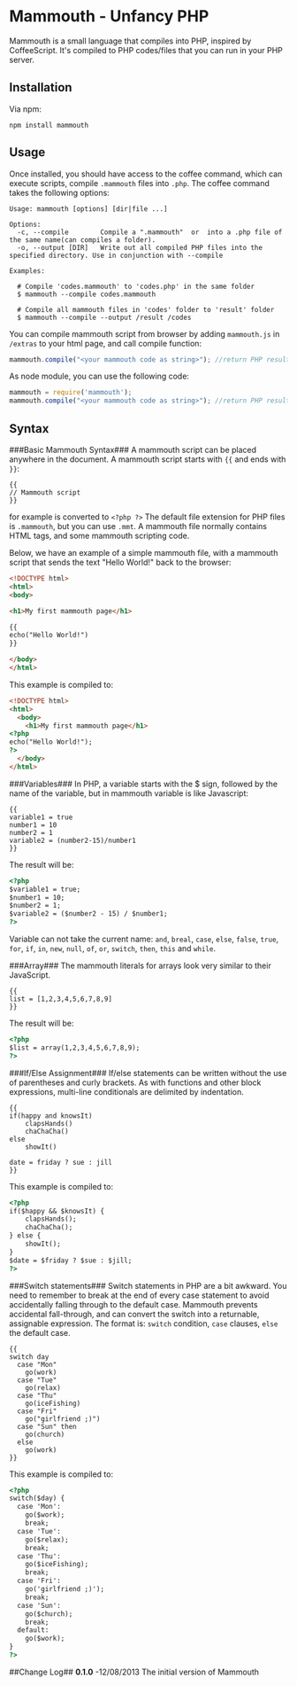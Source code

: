 # Mammouth - Unfancy PHP #
Mammouth is a small language that compiles into PHP, inspired by CoffeeScript. It's compiled to PHP codes/files that you can run in your PHP server.

## Installation ##
Via npm:
```
npm install mammouth
```

## Usage ##
Once installed, you should have access to the coffee command, which can execute scripts, compile `.mammouth` files into `.php`. The coffee command takes the following options: 
```
Usage: mammouth [options] [dir|file ...]

Options:
  -c, --compile        Compile a ".mammouth"  or  into a .php file of the same name(can compiles a folder).
  -o, --output [DIR]   Write out all compiled PHP files into the specified directory. Use in conjunction with --compile

Examples:

  # Compile 'codes.mammouth' to 'codes.php' in the same folder
  $ mammouth --compile codes.mammouth

  # Compile all mammouth files in 'codes' folder to 'result' folder
  $ mammouth --compile --output /result /codes
```

You can compile mammouth script from browser by adding `mammouth.js` in `/extras` to your html page, and call compile function:
```javascript
mammouth.compile("<your mammouth code as string>"); //return PHP result
```

As node module, you can use the following code:
```javascript
mammouth = require('mammouth');
mammouth.compile("<your mammouth code as string>"); //return PHP result
```

## Syntax ##
###Basic Mammouth Syntax###
A mammouth script can be placed anywhere in the document.
A mammouth script starts with `{{` and ends with `}}`:
```
{{
// Mammouth script
}}
```
for example is converted to `<?php ?>`
The default file extension for PHP files is `.mammouth`, but you can use `.mmt`.
A mammouth file normally contains HTML tags, and some mammouth scripting code.

Below, we have an example of a simple mammouth file, with a mammouth script that sends the text "Hello World!" back to the browser:
```html
<!DOCTYPE html>
<html>
<body>

<h1>My first mammouth page</h1>

{{
echo("Hello World!")
}}

</body>
</html> 
```
This example is compiled to:
```html
<!DOCTYPE html>
<html>
  <body>
    <h1>My first mammouth page</h1>
<?php
echo("Hello World!");
?>
  </body>
</html> 
```

###Variables###
In PHP, a variable starts with the $ sign, followed by the name of the variable, but in mammouth variable is like Javascript:
```
{{
variable1 = true
number1 = 10
number2 = 1
variable2 = (number2-15)/number1
}}
```
The result will be:
```html
<?php 
$variable1 = true;
$number1 = 10;
$number2 = 1;
$variable2 = ($number2 - 15) / $number1;
?>
```
Variable can not take the current name: `and`, `breal`, `case`, `else`, `false`, `true`, `for`, `if`, `in`, `new`, `null`, `of`, `or`, `switch`, `then`, `this` and `while`.

###Array###
The mammouth literals for arrays look very similar to their JavaScript.
```
{{
list = [1,2,3,4,5,6,7,8,9]
}}
```
The result will be:
```html
<?php 
$list = array(1,2,3,4,5,6,7,8,9);
?>
```
###If/Else Assignment###
If/else statements can be written without the use of parentheses and curly brackets. As with functions and other block expressions, multi-line conditionals are delimited by indentation.
```
{{
if(happy and knowsIt)
	clapsHands()
	chaChaCha()
else
	showIt()

date = friday ? sue : jill
}}
```
This example is compiled to:
```html
<?php 
if($happy && $knowsIt) {	
	clapsHands();
	chaChaCha();
} else {	
	showIt();
}
$date = $friday ? $sue : $jill;
?>
```

###Switch statements###
Switch statements in PHP are a bit awkward. You need to remember to break at the end of every case statement to avoid accidentally falling through to the default case. Mammouth prevents accidental fall-through, and can convert the switch into a returnable, assignable expression. The format is: `switch` condition, `case` clauses, `else` the default case.
```
{{
switch day
  case "Mon" 
    go(work)
  case "Tue" 
    go(relax)
  case "Thu" 
    go(iceFishing)
  case "Fri"
    go("girlfriend ;)")
  case "Sun" then 
    go(church)
  else 
    go(work)
}}
```
This example is compiled to:
```html
<?php 
switch($day) {
  case 'Mon': 
    go($work);
    break;
  case 'Tue': 
    go($relax);
    break;
  case 'Thu': 
    go($iceFishing);
    break;
  case 'Fri': 
    go('girlfriend ;)');
    break;
  case 'Sun': 
    go($church);
    break;
  default:  
    go($work);
}
?>
```

##Change Log##
**0.1.0** -12/08/2013
The initial version of Mammouth